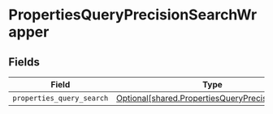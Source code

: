 # PropertiesQueryPrecisionSearchWrapper


## Fields

| Field                                                                                                    | Type                                                                                                     | Required                                                                                                 | Description                                                                                              |
| -------------------------------------------------------------------------------------------------------- | -------------------------------------------------------------------------------------------------------- | -------------------------------------------------------------------------------------------------------- | -------------------------------------------------------------------------------------------------------- |
| `properties_query_search`                                                                                | [Optional[shared.PropertiesQueryPrecisionSearch]](../../models/shared/propertiesqueryprecisionsearch.md) | :heavy_minus_sign:                                                                                       | N/A                                                                                                      |